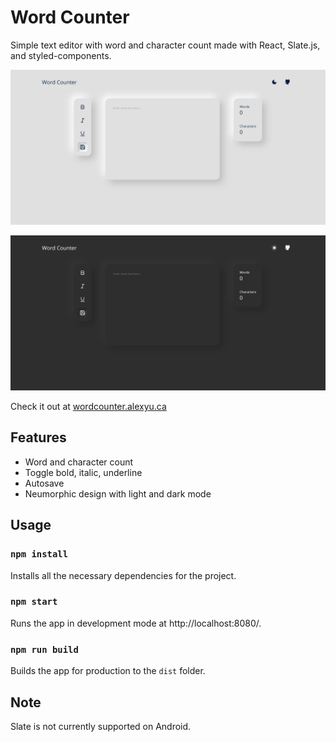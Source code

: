 # Word Counter

Simple text editor with word and character count made with React, Slate.js, and styled-components.

![Screenshot of Word Counter light mode](./images/wordcounter-light.png)

![Screenshot of Word Counter dark mode](./images/wordcounter-dark.png)

Check it out at [wordcounter.alexyu.ca](https://wordcounter.alexyu.ca)

## Features

- Word and character count
- Toggle bold, italic, underline
- Autosave
- Neumorphic design with light and dark mode

## Usage

### `npm install` 

Installs all the necessary dependencies for the project.

### `npm start`

Runs the app in development mode at http://localhost:8080/.

### `npm run build`

Builds the app for production to the `dist` folder.

## Note

Slate is not currently supported on Android.
